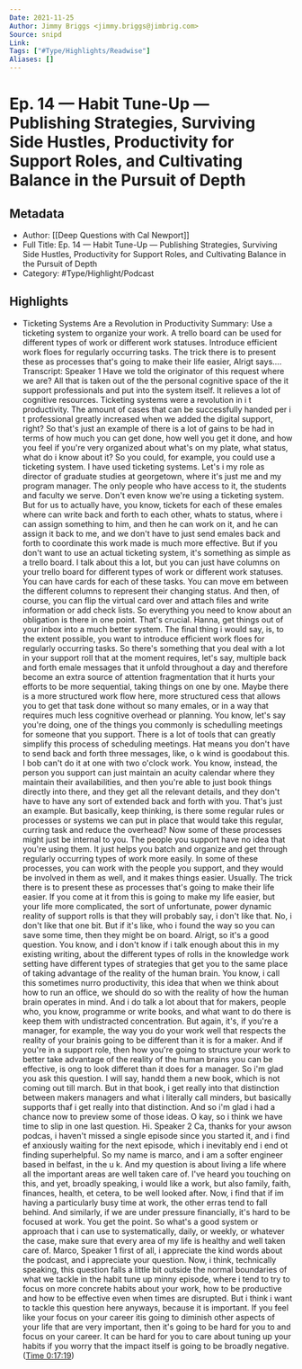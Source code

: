 ```yaml
---
Date: 2021-11-25
Author: Jimmy Briggs <jimmy.briggs@jimbrig.com>
Source: snipd
Link: 
Tags: ["#Type/Highlights/Readwise"]
Aliases: []
---
```

# Ep. 14 —  Habit Tune-Up —  Publishing Strategies, Surviving Side Hustles, Productivity for Support Roles, and Cultivating Balance in the Pursuit of Depth

## Metadata
- Author: [[Deep Questions with Cal Newport]]
- Full Title: Ep. 14 —  Habit Tune-Up —  Publishing Strategies, Surviving Side Hustles, Productivity for Support Roles, and Cultivating Balance in the Pursuit of Depth
- Category: #Type/Highlight/Podcast

## Highlights
- Ticketing Systems Are a Revolution in Productivity
  Summary:
  Use a ticketing system to organize your work. A trello board can be used for different types of work or different work statuses. Introduce efficient work floes for regularly occurring tasks. The trick there is to present these as processes that's going to make their life easier, Alrigt says....
  Transcript:
  Speaker 1
  Have we told the originator of this request where we are? All that is taken out of the the personal cognitive space of the it support professionals and put into the system itself. It relieves a lot of cognitive resources. Ticketing systems were a revolution in i t productivity. The amount of cases that can be successfully handed per i t professional greatly increased when we added the digital support, right? So that's just an example of there is a lot of gains to be had in terms of how much you can get done, how well you get it done, and how you feel if you're very organized about what's on my plate, what status, what do i know about it? So you could, for example, you could use a ticketing system. I have used ticketing systems. Let's i my role as director of graduate studies at georgetown, where it's just me and my program manager. The only people who have access to it, the students and faculty we serve. Don't even know we're using a ticketing system. But for us to actually have, you know, tickets for each of these emales where can write back and forth to each other, whats to status, where i can assign something to him, and then he can work on it, and he can assign it back to me, and we don't have to just send emales back and forth to coordinate this work made is much more effective. But if you don't want to use an actual ticketing system, it's something as simple as a trello board. I talk about this a lot, but you can just have columns on your trello board for different types of work or different work statuses. You can have cards for each of these tasks. You can move em between the different columns to represent their changing status. And then, of course, you can flip the virtual card over and attach files and write information or add check lists. So everything you need to know about an obligation is there in one point. That's crucial. Hanna, get things out of your inbox into a much better system. The final thing i would say, is, to the extent possible, you want to introduce efficient work floes for regularly occurring tasks. So there's something that you deal with a lot in your support roll that at the moment requires, let's say, multiple back and forth emale messages that it unfold throughout a day and therefore become an extra source of attention fragmentation that it hurts your efforts to be more sequential, taking things on one by one. Maybe there is a more structured work flow here, more structured cess that allows you to get that task done without so many emales, or in a way that requires much less cognitive overhead or planning. You know, let's say you're doing, one of the things you commonly is schedulling meetings for someone that you support. There is a lot of tools that can greatly simplify this process of scheduling meetings. Hat means you don't have to send back and forth three messages, like, o k wind is goodabout this. I bob can't do it at one with two o'clock work. You know, instead, the person you support can just maintain an acuity calendar where they maintain their availabilities, and then you're able to just book things directly into there, and they get all the relevant details, and they don't have to have any sort of extended back and forth with you. That's just an example. But basically, keep thinking, is there some regular rules or processes or systems we can put in place that would take this regular, curring task and reduce the overhead? Now some of these processes might just be internal to you. The people you support have no idea that you're using them. It just helps you batch and organize and get through regularly occurring types of work more easily. In some of these processes, you can work with the people you support, and they would be involved in them as well, and it makes things easier. Usually. The trick there is to present these as processes that's going to make their life easier. If you come at it from this is going to make my life easier, but your life more complicated, the sort of unfortunate, power dynamic reality of support rolls is that they will probably say, i don't like that. No, i don't like that one bit. But if it's like, who i found the way so you can save some time, then they might be on board. Alrigt, so it's a good question. You know, and i don't know if i talk enough about this in my existing writing, about the different types of rolls in the knowledge work setting have different types of strategies that get you to the same place of taking advantage of the reality of the human brain. You know, i call this sometimes nurro productivity, this idea that when we think about how to run an office, we should do so with the reality of how the human brain operates in mind. And i do talk a lot about that for makers, people who, you know, programme or write books, and what want to do there is keep them with undistracted concentration. But again, it's, if you're a manager, for example, the way you do your work well that respects the reality of your brainis going to be different than it is for a maker. And if you're in a support role, then how you're going to structure your work to better take advantage of the reality of the human brains you can be effective, is ong to look differet than it does for a manager. So i'm glad you ask this question. I will say, handd them a new book, which is not coming out till march. But in that book, i get really into that distinction between makers managers and what i literally call minders, but basically supports thaf i get really into that distinction. And so i'm glad i had a chance now to preview some of those ideas. O kay, so i think we have time to slip in one last question. Hi.
  Speaker 2
  Ca, thanks for your awson podcas, i haven't missed a single episode since you started it, and i find ef anxiously waiting for the next episode, which i inevitably end i end ot finding superhelpful. So my name is marco, and i am a softer engineer based in belfast, in the u k. And my question is about living a life where all the important areas are well taken care of. I've heard you touching on this, and yet, broadly speaking, i would like a work, but also family, faith, finances, health, et cetera, to be well looked after. Now, i find that if im having a particularly busy time at work, the other erras tend to fall behind. And similarly, if we are under pressure financially, it's hard to be focused at work. You get the point. So what's a good system or approach that i can use to systematically, daily, or weekly, or whatever the case, make sure that every area of my life is healthy and well taken care of. Marco,
  Speaker 1
  first of all, i appreciate the kind words about the podcast, and i appreciate your question. Now, i think, technically speaking, this question falls a little bit outside the normal boundaries of what we tackle in the habit tune up minny episode, where i tend to try to focus on more concrete habits about your work, how to be productive and how to be effective even when times are disrupted. But i think i want to tackle this question here anyways, because it is important. If you feel like your focus on your career itis going to diminish other aspects of your life that are very important, then it's going to be hard for you to and focus on your career. It can be hard for you to care about tuning up your habits if you worry that the impact itself is going to be broadly negative. ([Time 0:17:19](https://share.snipd.com/snip/3819dbdf-8adc-4acb-a6f0-22f04ee7630c))

